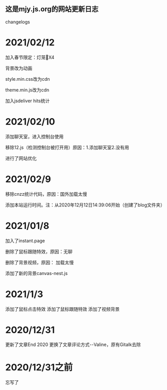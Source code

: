 ## 这是mjy.js.org的网站更新日志 ##

changelogs
# 2021/02/12 #
加入春节限定：灯笼🏮X4


背景改为动画


style.min.css改为cdn


theme.min.js改为cdn


加入jsdeliver hits统计

# 2021/02/10 #
添加聊天室，进入控制台使用

移除12.js（检测控制台被打开用）原因：1.添加聊天室2.没有用

进行了网站优化
# 2021/02/9 #
移除cnzz统计代码，原因：国外加载太慢


添加本站运行时间。注：从2020年12月12日14:39:06开始（创建了blog文件夹）
# 2021/01/8 #
加入了instant.page


删除了鼠标跟随特效，原因：无聊


删除了背景视频，原因： 加载太慢

添加了新的背景canvas-nest.js
# 2021/1/3 #
添加了鼠标点击特效
添加了鼠标跟随特效
添加了视频背景
# 2020/12/31 #
更新了文章End 2020
更换了文章评论方式--Valine，原有Gitalk去除
# 2020/12/31之前 #
忘写了